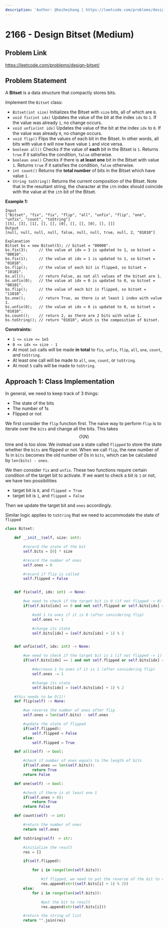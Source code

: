 ```yaml
---
description: 'Author: @heiheihang | https://leetcode.com/problems/design-bitset/'
---
```


# 2166 - Design Bitset (Medium)

## Problem Link

https://leetcode.com/problems/design-bitset/

## Problem Statement

A **Bitset** is a data structure that compactly stores bits.

Implement the `Bitset` class:

- `Bitset(int size)` Initializes the Bitset with `size` bits, all of which are `0`.
- `void fix(int idx)` Updates the value of the bit at the index `idx` to `1`. If the value was already `1`, no change occurs.
- `void unfix(int idx)` Updates the value of the bit at the index `idx` to `0`. If the value was already `0`, no change occurs.
- `void flip()` Flips the values of each bit in the Bitset. In other words, all bits with value `0` will now have value `1` and vice versa.
- `boolean all()` Checks if the value of **each** bit in the Bitset is `1`. Returns `true` if it satisfies the condition, `false` otherwise.
- `boolean one()` Checks if there is **at least one** bit in the Bitset with value `1`. Returns `true` if it satisfies the condition, `false` otherwise.
- `int count()` Returns the **total number** of bits in the Bitset which have value `1`.
- `String toString()` Returns the current composition of the Bitset. Note that in the resultant string, the character at the `ith` index should coincide with the value at the `ith` bit of the Bitset.

**Example 1:**

```
Input
["Bitset", "fix", "fix", "flip", "all", "unfix", "flip", "one", "unfix", "count", "toString"]
[[5], [3], [1], [], [], [0], [], [], [0], [], []]
Output
[null, null, null, null, false, null, null, true, null, 2, "01010"]

Explanation
Bitset bs = new Bitset(5); // bitset = "00000".
bs.fix(3);     // the value at idx = 3 is updated to 1, so bitset = "00010".
bs.fix(1);     // the value at idx = 1 is updated to 1, so bitset = "01010".
bs.flip();     // the value of each bit is flipped, so bitset = "10101".
bs.all();      // return False, as not all values of the bitset are 1.
bs.unfix(0);   // the value at idx = 0 is updated to 0, so bitset = "00101".
bs.flip();     // the value of each bit is flipped, so bitset = "11010".
bs.one();      // return True, as there is at least 1 index with value 1.
bs.unfix(0);   // the value at idx = 0 is updated to 0, so bitset = "01010".
bs.count();    // return 2, as there are 2 bits with value 1.
bs.toString(); // return "01010", which is the composition of bitset.
```

**Constraints:**

- `1 <= size <= 1e5`
- `0 <= idx <= size - 1`
- At most `1e5` calls will be made **in total** to `fix`, `unfix`, `flip`, `all`, `one`, `count`, and `toString`.
- At least one call will be made to `all`, `one`, `count`, or `toString`.
- At most `5` calls will be made to `toString`.

## Approach 1: Class Implementation

In general, we need to keep track of 3 things:

- The state of the bits
- The number of 1s
- Flipped or not

We first consider the `flip` function first. The naive way to perform `flip` is to iterate over the `bits` and change all the bits. This takes $$O(N)$$ time and is too slow. We instead use a state called `flipped` to store the state whether the `bits` are flipped or not. When we call `flip`, the new number of 1s in `bits` becomes the old number of 0s in `bits`, which can be calculated by `len(bits) - ones`.

We then consider `fix` and `unfix`. These two functions require certain condition of the target bit to activate. If we want to check a bit is `1` or not, we have two possibilities

- target bit is `0`, and `flipped = True`
- target bit is `1`, and `flipped = False`

Then we update the target bit and `ones` accordingly.

Similar logic applies to `toString` that we need to accommodate the state of `flipped`

<SolutionAuthor name="@heiheihang"/>

```python
class Bitset:

    def __init__(self, size: int):

        #record the state of the bit
        self.bits = [0] * size

        #record the number of ones
        self.ones = 0

        #record if flip is called
        self.flipped = False


    def fix(self, idx: int) -> None:

        #we need to check if the target bit is 0 (if not flipped -> 0) or 1 (if flipped -> 0)
        if(self.bits[idx] == 0 and not self.flipped or self.bits[idx] == 1 and self.flipped):

            #add 1 to ones if it is 0 (after considering flip)
            self.ones += 1

            #change its state
            self.bits[idx] = (self.bits[idx] + 1) % 2


    def unfix(self, idx: int) -> None:

        #we need to check if the target bit is 1 (if not flipped -> 1) or 0 (if flipped -> 1)
        if(self.bits[idx] == 1 and not self.flipped or self.bits[idx] == 0 and self.flipped):

            #decrease 1 to ones if it is 1 (after considering flip)
            self.ones -= 1

            #change its state
            self.bits[idx] = (self.bits[idx] + 1) % 2

    #this needs to be O(1)!
    def flip(self) -> None:

        #we reverse the number of ones after flip
        self.ones = len(self.bits) - self.ones

        #update the state of flipped
        if(self.flipped):
            self.flipped = False
        else:
            self.flipped = True

    def all(self) -> bool:

        #check if number of ones equals to the length of bits
        if(self.ones == len(self.bits)):
            return True
        return False

    def one(self) -> bool:

        #check if there is at least one 1
        if(self.ones > 0):
            return True
        return False

    def count(self) -> int:

        #return the number of ones
        return self.ones

    def toString(self) -> str:

        #initialize the result
        res = []

        if(self.flipped):

            for i in range(len(self.bits)):

                #if flipped, we need to put the reverse of the bit to result
                res.append(str((self.bits[i] + 1) % 2))
        else:
            for i in range(len(self.bits)):

                #put the bit to result
                res.append(str(self.bits[i]))

        #return the string of list
        return "".join(res)
```
